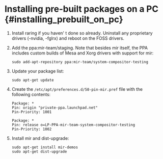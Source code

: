 Installing pre-built packages on a PC {#installing_prebuilt_on_pc}
=====================================

1. Install raring if you haven' t done so already.  Uninstall any proprietary
   drivers (-nvidia, -fglrx) and reboot on the FOSS drivers.

2. Add the ppa:mir-team/staging. Note that besides mir itself, the PPA includes
   custom builds of Mesa and Xorg drivers with support for mir:

       sudo add-apt-repository ppa:mir-team/system-compositor-testing

3. Update your package list:

       sudo apt-get update

4. Create the `/etc/apt/preferences.d/50-pin-mir.pref` file with the following contents:

       Package: *
       Pin: origin "private-ppa.launchpad.net"
       Pin-Priority: 1001

       Package: *
       Pin: release o=LP-PPA-mir-team-system-compositor-testing
       Pin-Priority: 1002

5. Install mir and dist-upgrade:

       sudo apt-get install mir-demos
       sudo apt-get dist-upgrade

